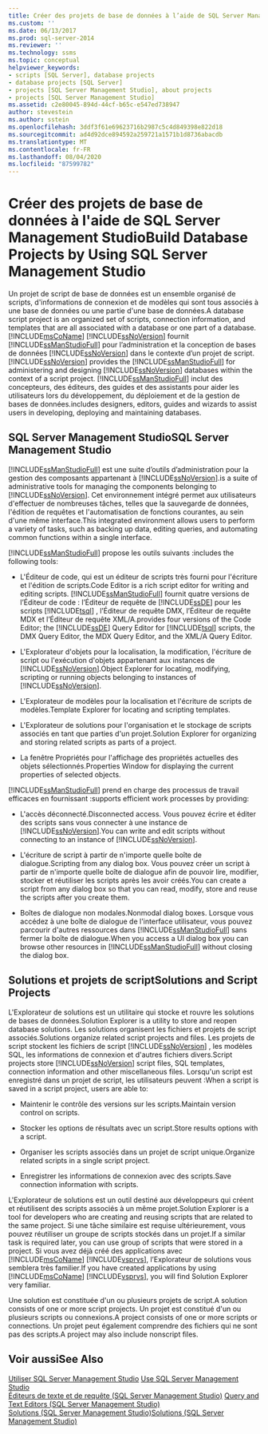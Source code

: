 ```yaml
---
title: Créer des projets de base de données à l’aide de SQL Server Management Studio | Microsoft Docs
ms.custom: ''
ms.date: 06/13/2017
ms.prod: sql-server-2014
ms.reviewer: ''
ms.technology: ssms
ms.topic: conceptual
helpviewer_keywords:
- scripts [SQL Server], database projects
- database projects [SQL Server]
- projects [SQL Server Management Studio], about projects
- projects [SQL Server Management Studio]
ms.assetid: c2e80045-894d-44cf-b65c-e547ed738947
author: stevestein
ms.author: sstein
ms.openlocfilehash: 3ddf3f61e69623716b2987c5c4d849398e822d18
ms.sourcegitcommit: ad4d92dce894592a259721a1571b1d8736abacdb
ms.translationtype: MT
ms.contentlocale: fr-FR
ms.lasthandoff: 08/04/2020
ms.locfileid: "87599782"
---
```

# <a name="build-database-projects-by-using-sql-server-management-studio"></a><span data-ttu-id="79abd-102">Créer des projets de base de données à l'aide de SQL Server Management Studio</span><span class="sxs-lookup"><span data-stu-id="79abd-102">Build Database Projects by Using SQL Server Management Studio</span></span>
  <span data-ttu-id="79abd-103">Un projet de script de base de données est un ensemble organisé de scripts, d'informations de connexion et de modèles qui sont tous associés à une base de données ou une partie d'une base de données.</span><span class="sxs-lookup"><span data-stu-id="79abd-103">A database script project is an organized set of scripts, connection information, and templates that are all associated with a database or one part of a database.</span></span> [!INCLUDE[msCoName](../includes/msconame-md.md)] <span data-ttu-id="79abd-104">[!INCLUDE[ssNoVersion](../includes/ssnoversion-md.md)] fournit [!INCLUDE[ssManStudioFull](../includes/ssmanstudiofull-md.md)] pour l’administration et la conception de bases de données [!INCLUDE[ssNoVersion](../includes/ssnoversion-md.md)] dans le contexte d’un projet de script.</span><span class="sxs-lookup"><span data-stu-id="79abd-104">[!INCLUDE[ssNoVersion](../includes/ssnoversion-md.md)] provides the [!INCLUDE[ssManStudioFull](../includes/ssmanstudiofull-md.md)] for administering and designing [!INCLUDE[ssNoVersion](../includes/ssnoversion-md.md)] databases within the context of a script project.</span></span> [!INCLUDE[ssManStudioFull](../includes/ssmanstudiofull-md.md)] <span data-ttu-id="79abd-105">inclut des concepteurs, des éditeurs, des guides et des assistants pour aider les utilisateurs lors du développement, du déploiement et de la gestion de bases de données.</span><span class="sxs-lookup"><span data-stu-id="79abd-105">includes designers, editors, guides and wizards to assist users in developing, deploying and maintaining databases.</span></span>  
  
## <a name="sql-server-management-studio"></a><span data-ttu-id="79abd-106">SQL Server Management Studio</span><span class="sxs-lookup"><span data-stu-id="79abd-106">SQL Server Management Studio</span></span>  
 [!INCLUDE[ssManStudioFull](../includes/ssmanstudiofull-md.md)] <span data-ttu-id="79abd-107">est une suite d’outils d’administration pour la gestion des composants appartenant à [!INCLUDE[ssNoVersion](../includes/ssnoversion-md.md)].</span><span class="sxs-lookup"><span data-stu-id="79abd-107">is a suite of administrative tools for managing the components belonging to [!INCLUDE[ssNoVersion](../includes/ssnoversion-md.md)].</span></span> <span data-ttu-id="79abd-108">Cet environnement intégré permet aux utilisateurs d'effectuer de nombreuses tâches, telles que la sauvegarde de données, l'édition de requêtes et l'automatisation de fonctions courantes, au sein d'une même interface.</span><span class="sxs-lookup"><span data-stu-id="79abd-108">This integrated environment allows users to perform a variety of tasks, such as backing up data, editing queries, and automating common functions within a single interface.</span></span>  
  
 [!INCLUDE[ssManStudioFull](../includes/ssmanstudiofull-md.md)] <span data-ttu-id="79abd-109">propose les outils suivants :</span><span class="sxs-lookup"><span data-stu-id="79abd-109">includes the following tools:</span></span>  
  
-   <span data-ttu-id="79abd-110">L'Éditeur de code, qui est un éditeur de scripts très fourni pour l'écriture et l'édition de scripts.</span><span class="sxs-lookup"><span data-stu-id="79abd-110">Code Editor is a rich script editor for writing and editing scripts.</span></span> [!INCLUDE[ssManStudioFull](../includes/ssmanstudiofull-md.md)] <span data-ttu-id="79abd-111">fournit quatre versions de l’Éditeur de code : l’Éditeur de requête de [!INCLUDE[ssDE](../includes/ssde-md.md)] pour les scripts [!INCLUDE[tsql](../includes/tsql-md.md)] , l’Éditeur de requête DMX, l’Éditeur de requête MDX et l’Éditeur de requête XML/A.</span><span class="sxs-lookup"><span data-stu-id="79abd-111">provides four versions of the Code Editor; the [!INCLUDE[ssDE](../includes/ssde-md.md)] Query Editor for [!INCLUDE[tsql](../includes/tsql-md.md)] scripts, the DMX Query Editor, the MDX Query Editor, and the XML/A Query Editor.</span></span>  
  
-   <span data-ttu-id="79abd-112">L'Explorateur d'objets pour la localisation, la modification, l'écriture de script ou l'exécution d'objets appartenant aux instances de [!INCLUDE[ssNoVersion](../includes/ssnoversion-md.md)].</span><span class="sxs-lookup"><span data-stu-id="79abd-112">Object Explorer for locating, modifying, scripting or running objects belonging to instances of [!INCLUDE[ssNoVersion](../includes/ssnoversion-md.md)].</span></span>  
  
-   <span data-ttu-id="79abd-113">L'Explorateur de modèles pour la localisation et l'écriture de scripts de modèles.</span><span class="sxs-lookup"><span data-stu-id="79abd-113">Template Explorer for locating and scripting templates.</span></span>  
  
-   <span data-ttu-id="79abd-114">L'Explorateur de solutions pour l'organisation et le stockage de scripts associés en tant que parties d'un projet.</span><span class="sxs-lookup"><span data-stu-id="79abd-114">Solution Explorer for organizing and storing related scripts as parts of a project.</span></span>  
  
-   <span data-ttu-id="79abd-115">La fenêtre Propriétés pour l'affichage des propriétés actuelles des objets sélectionnés.</span><span class="sxs-lookup"><span data-stu-id="79abd-115">Properties Window for displaying the current properties of selected objects.</span></span>  
  
 [!INCLUDE[ssManStudioFull](../includes/ssmanstudiofull-md.md)] <span data-ttu-id="79abd-116">prend en charge des processus de travail efficaces en fournissant :</span><span class="sxs-lookup"><span data-stu-id="79abd-116">supports efficient work processes by providing:</span></span>  
  
-   <span data-ttu-id="79abd-117">L'accès déconnecté.</span><span class="sxs-lookup"><span data-stu-id="79abd-117">Disconnected access.</span></span> <span data-ttu-id="79abd-118">Vous pouvez écrire et éditer des scripts sans vous connecter à une instance de [!INCLUDE[ssNoVersion](../includes/ssnoversion-md.md)].</span><span class="sxs-lookup"><span data-stu-id="79abd-118">You can write and edit scripts without connecting to an instance of [!INCLUDE[ssNoVersion](../includes/ssnoversion-md.md)].</span></span>  
  
-   <span data-ttu-id="79abd-119">L'écriture de script à partir de n'importe quelle boîte de dialogue.</span><span class="sxs-lookup"><span data-stu-id="79abd-119">Scripting from any dialog box.</span></span> <span data-ttu-id="79abd-120">Vous pouvez créer un script à partir de n'importe quelle boîte de dialogue afin de pouvoir lire, modifier, stocker et réutiliser les scripts après les avoir créés.</span><span class="sxs-lookup"><span data-stu-id="79abd-120">You can create a script from any dialog box so that you can read, modify, store and reuse the scripts after you create them.</span></span>  
  
-   <span data-ttu-id="79abd-121">Boîtes de dialogue non modales.</span><span class="sxs-lookup"><span data-stu-id="79abd-121">Nonmodal dialog boxes.</span></span> <span data-ttu-id="79abd-122">Lorsque vous accédez à une boîte de dialogue de l'interface utilisateur, vous pouvez parcourir d'autres ressources dans [!INCLUDE[ssManStudioFull](../includes/ssmanstudiofull-md.md)] sans fermer la boîte de dialogue.</span><span class="sxs-lookup"><span data-stu-id="79abd-122">When you access a UI dialog box you can browse other resources in [!INCLUDE[ssManStudioFull](../includes/ssmanstudiofull-md.md)] without closing the dialog box.</span></span>  
  
## <a name="solutions-and-script-projects"></a><span data-ttu-id="79abd-123">Solutions et projets de script</span><span class="sxs-lookup"><span data-stu-id="79abd-123">Solutions and Script Projects</span></span>  
 <span data-ttu-id="79abd-124">L'Explorateur de solutions est un utilitaire qui stocke et rouvre les solutions de bases de données.</span><span class="sxs-lookup"><span data-stu-id="79abd-124">Solution Explorer is a utility to store and reopen database solutions.</span></span> <span data-ttu-id="79abd-125">Les solutions organisent les fichiers et projets de script associés.</span><span class="sxs-lookup"><span data-stu-id="79abd-125">Solutions organize related script projects and files.</span></span> <span data-ttu-id="79abd-126">Les projets de script stockent les fichiers de script [!INCLUDE[ssNoVersion](../includes/ssnoversion-md.md)] , les modèles SQL, les informations de connexion et d'autres fichiers divers.</span><span class="sxs-lookup"><span data-stu-id="79abd-126">Script projects store [!INCLUDE[ssNoVersion](../includes/ssnoversion-md.md)] script files, SQL templates, connection information and other miscellaneous files.</span></span> <span data-ttu-id="79abd-127">Lorsqu'un script est enregistré dans un projet de script, les utilisateurs peuvent :</span><span class="sxs-lookup"><span data-stu-id="79abd-127">When a script is saved in a script project, users are able to:</span></span>  
  
-   <span data-ttu-id="79abd-128">Maintenir le contrôle des versions sur les scripts.</span><span class="sxs-lookup"><span data-stu-id="79abd-128">Maintain version control on scripts.</span></span>  
  
-   <span data-ttu-id="79abd-129">Stocker les options de résultats avec un script.</span><span class="sxs-lookup"><span data-stu-id="79abd-129">Store results options with a script.</span></span>  
  
-   <span data-ttu-id="79abd-130">Organiser les scripts associés dans un projet de script unique.</span><span class="sxs-lookup"><span data-stu-id="79abd-130">Organize related scripts in a single script project.</span></span>  
  
-   <span data-ttu-id="79abd-131">Enregistrer les informations de connexion avec des scripts.</span><span class="sxs-lookup"><span data-stu-id="79abd-131">Save connection information with scripts.</span></span>  
  
 <span data-ttu-id="79abd-132">L'Explorateur de solutions est un outil destiné aux développeurs qui créent et réutilisent des scripts associés à un même projet.</span><span class="sxs-lookup"><span data-stu-id="79abd-132">Solution Explorer is a tool for developers who are creating and reusing scripts that are related to the same project.</span></span> <span data-ttu-id="79abd-133">Si une tâche similaire est requise ultérieurement, vous pouvez réutiliser un groupe de scripts stockés dans un projet.</span><span class="sxs-lookup"><span data-stu-id="79abd-133">If a similar task is required later, you can use group of scripts that were stored in a project.</span></span> <span data-ttu-id="79abd-134">Si vous avez déjà créé des applications avec [!INCLUDE[msCoName](../includes/msconame-md.md)] [!INCLUDE[vsprvs](../includes/vsprvs-md.md)], l’Explorateur de solutions vous semblera très familier.</span><span class="sxs-lookup"><span data-stu-id="79abd-134">If you have created applications by using [!INCLUDE[msCoName](../includes/msconame-md.md)] [!INCLUDE[vsprvs](../includes/vsprvs-md.md)], you will find Solution Explorer very familiar.</span></span>  
  
 <span data-ttu-id="79abd-135">Une solution est constituée d'un ou plusieurs projets de script.</span><span class="sxs-lookup"><span data-stu-id="79abd-135">A solution consists of one or more script projects.</span></span> <span data-ttu-id="79abd-136">Un projet est constitué d'un ou plusieurs scripts ou connexions.</span><span class="sxs-lookup"><span data-stu-id="79abd-136">A project consists of one or more scripts or connections.</span></span> <span data-ttu-id="79abd-137">Un projet peut également comprendre des fichiers qui ne sont pas des scripts.</span><span class="sxs-lookup"><span data-stu-id="79abd-137">A project may also include nonscript files.</span></span>  
  
## <a name="see-also"></a><span data-ttu-id="79abd-138">Voir aussi</span><span class="sxs-lookup"><span data-stu-id="79abd-138">See Also</span></span>  
 <span data-ttu-id="79abd-139">[Utiliser SQL Server Management Studio](../database-engine/use-sql-server-management-studio.md) </span><span class="sxs-lookup"><span data-stu-id="79abd-139">[Use SQL Server Management Studio](../database-engine/use-sql-server-management-studio.md) </span></span>  
 <span data-ttu-id="79abd-140">[Éditeurs de texte et de requête &#40;SQL Server Management Studio&#41;](../relational-databases/scripting/query-and-text-editors-sql-server-management-studio.md) </span><span class="sxs-lookup"><span data-stu-id="79abd-140">[Query and Text Editors &#40;SQL Server Management Studio&#41;](../relational-databases/scripting/query-and-text-editors-sql-server-management-studio.md) </span></span>  
 [<span data-ttu-id="79abd-141">Solutions &#40;SQL Server Management Studio&#41;</span><span class="sxs-lookup"><span data-stu-id="79abd-141">Solutions &#40;SQL Server Management Studio&#41;</span></span>](solution/solutions-sql-server-management-studio.md)  
  
  
